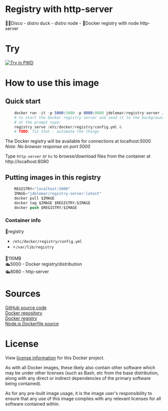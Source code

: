 # Registry with http-server

🎉🐥Disco - distro duck - distro node - 🐳Docker registry with node http-server

# Try
[![Try in PWD](https://github.com/play-with-docker/stacks/raw/cff22438cb4195ace27f9b15784bbb497047afa7/assets/images/button.png)](http://play-with-docker.com/?stack=https://gist.githubusercontent.com/JDelemar/4ac037427bbbaef43e7efc0ca28fd437/raw/33eeb6975891ba7736dd2d330890fb66087ca19e/registry-server.yml)  

# How to use this image
## Quick start
```s
    docker run -it -p 5000:5000 -p 8080:8080 jdelemar/registry-server /bin/sh
    # to start the Docker registry server and send it to the background
    # at the prompt type:
    registry serve /etc/docker/registry/config.yml & 
    # TODO: fix that - automate the things
```

The Docker registry will be available for connections at localhost:5000  
*Note: No browser response on port 5000*

Type `http-server` or `hs` to browse/download files from the container at http://localhost:8080

## Putting images in this registry  
```s
    REGISTRY="localhost:5000"
    IMAGE="jdelemar/registry-server:latest"
    docker pull $IMAGE
    docker tag $IMAGE $REGISTRY/$IMAGE
    docker push $REGISTRY/$IMAGE
```  

### Container info
📂registry  
- `/etc/docker/registry/config.yml`  
- ⭐️`/var/lib/registry`  

📏110MB  
🛳5000 - Docker registry/distribution  
🛳8080 - http-server  

# Sources  
[GitHub source code](https://github.com/JDelemar/dockerfiles/tree/master/registry-server)  
[Docker repository](https://hub.docker.com/r/jdelemar/registry-server)  
[Docker registry](https://hub.docker.com/_/registry)  
[Node.js Dockerfile source](https://github.com/nodejs/docker-node)

# License
View [license information](https://github.com/JDelemar/dockerfiles/blob/master/LICENSE) for this Docker project.

As with all Docker images, these likely also contain other software which may be under other licenses (such as Bash, etc from the base distribution, along with any direct or indirect dependencies of the primary software being contained).

As for any pre-built image usage, it is the image user's responsibility to ensure that any use of this image complies with any relevant licenses for all software contained within.

